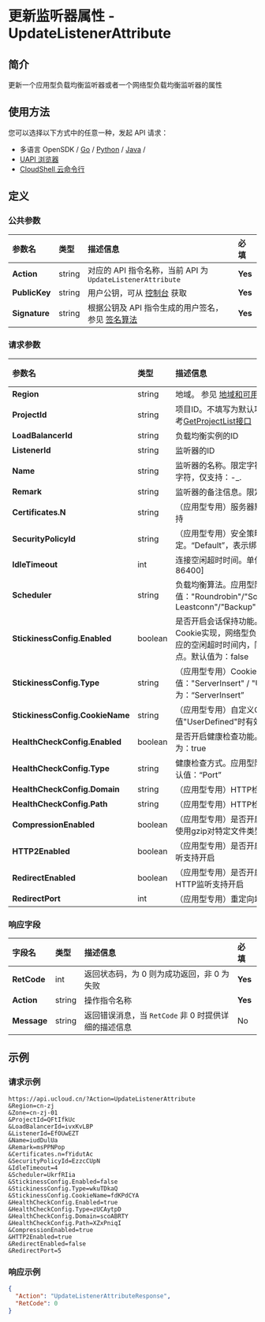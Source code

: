 # 更新监听器属性 - UpdateListenerAttribute

## 简介

更新一个应用型负载均衡监听器或者一个网络型负载均衡监听器的属性






## 使用方法

您可以选择以下方式中的任意一种，发起 API 请求：
- 多语言 OpenSDK / [Go](https://github.com/ucloud/ucloud-sdk-go) / [Python](https://github.com/ucloud/ucloud-sdk-python3) / [Java](https://github.com/ucloud/ucloud-sdk-java) /
- [UAPI 浏览器](https://console.ucloud.cn/uapi/detail?id=UpdateListenerAttribute)
- [CloudShell 云命令行](https://shell.ucloud.cn/)


## 定义

### 公共参数

| 参数名 | 类型 | 描述信息 | 必填 |
|:---|:---|:---|:---|
| **Action**     | string  | 对应的 API 指令名称，当前 API 为 `UpdateListenerAttribute`                        | **Yes** |
| **PublicKey**  | string  | 用户公钥，可从 [控制台](https://console.ucloud.cn/uapi/apikey) 获取                                             | **Yes** |
| **Signature**  | string  | 根据公钥及 API 指令生成的用户签名，参见 [签名算法](api/summary/signature.md)  | **Yes** |

### 请求参数

| 参数名 | 类型 | 描述信息 | 必填 |
|:---|:---|:---|:---|
| **Region** | string | 地域。 参见 [地域和可用区列表](https://docs.ucloud.cn/api/summary/regionlist) |**Yes**|
| **ProjectId** | string | 项目ID。不填写为默认项目，子帐号必须填写。 请参考[GetProjectList接口](https://docs.ucloud.cn/api/summary/get_project_list) |**Yes**|
| **LoadBalancerId** | string | 负载均衡实例的ID |**Yes**|
| **ListenerId** | string | 监听器的ID |**Yes**|
| **Name** | string | 监听器的名称。限定字符长度：[1-255]；限定特殊字符，仅支持：-_. |No|
| **Remark** | string | 监听器的备注信息。限定字符长度：[0-255] |No|
| **Certificates.N** | string | （应用型专用）服务器默认证书ID。仅HTTPS监听支持 |No|
| **SecurityPolicyId** | string | （应用型专用）安全策略组ID。仅HTTPS监听支持绑定。“Default”，表示绑定原生策略 |No|
| **IdleTimeout** | int | 连接空闲超时时间。单位：秒。应用型限定取值：[1-86400] |No|
| **Scheduler** | string | 负载均衡算法。应用型限定取值："Roundrobin"/"Source"/"WeightRoundrobin"/" Leastconn"/"Backup" |No|
| **StickinessConfig.Enabled** | boolean | 是否开启会话保持功能。应用型负载均衡实例基于Cookie实现，网络型负载均衡则基于源IP，保证在对应的空闲超时时间内，同一个源IP送到同一个服务节点。默认值为：false |No|
| **StickinessConfig.Type** | string | （应用型专用）Cookie处理方式。限定枚举值："ServerInsert" / "UserDefined"，默认值为：“ServerInsert” |No|
| **StickinessConfig.CookieName** | string | （应用型专用）自定义Cookie。当StickinessType取值"UserDefined"时有效；限定字符长度：[0-255] |No|
| **HealthCheckConfig.Enabled** | boolean | 是否开启健康检查功能。暂时不支持关闭；默认值为：true |No|
| **HealthCheckConfig.Type** | string | 健康检查方式。应用型限定取值：“Port”/"HTTP"；默认值：“Port” |No|
| **HealthCheckConfig.Domain** | string | （应用型专用）HTTP检查域名	 |No|
| **HealthCheckConfig.Path** | string | （应用型专用）HTTP检查路径	 |No|
| **CompressionEnabled** | boolean | （应用型专用）是否开启数据压缩功能。目前只支持使用gzip对特定文件类型进行压缩 |No|
| **HTTP2Enabled** | boolean | （应用型专用）是否开启HTTP/2特性。仅HTTPS监听支持开启 |No|
| **RedirectEnabled** | boolean | （应用型专用）是否开启HTTP重定向到HTTPS。仅HTTP监听支持开启 |No|
| **RedirectPort** | int | （应用型专用）重定向端口。限定取值：[1-65535] |No|

### 响应字段

| 字段名 | 类型 | 描述信息 | 必填 |
|:---|:---|:---|:---|
| **RetCode** | int | 返回状态码，为 0 则为成功返回，非 0 为失败 |**Yes**|
| **Action** | string | 操作指令名称 |**Yes**|
| **Message** | string | 返回错误消息，当 `RetCode` 非 0 时提供详细的描述信息 |No|




## 示例

### 请求示例
    
```
https://api.ucloud.cn/?Action=UpdateListenerAttribute
&Region=cn-zj
&Zone=cn-zj-01
&ProjectId=QFtIfkUc
&LoadBalancerId=ivxKvLBP
&ListenerId=EfOUwEZT
&Name=iudDulUa
&Remark=msPPNPop
&Certificates.n=fYidutAc
&SecurityPolicyId=EzzcCUpN
&IdleTimeout=4
&Scheduler=UkrfRIia
&StickinessConfig.Enabled=false
&StickinessConfig.Type=wkuTDkaQ
&StickinessConfig.CookieName=fdKPdCYA
&HealthCheckConfig.Enabled=true
&HealthCheckConfig.Type=zUCAytpD
&HealthCheckConfig.Domain=scoABRTY
&HealthCheckConfig.Path=XZxPniqI
&CompressionEnabled=true
&HTTP2Enabled=true
&RedirectEnabled=false
&RedirectPort=5
```

### 响应示例
    
```json
{
  "Action": "UpdateListenerAttributeResponse",
  "RetCode": 0
}
```





